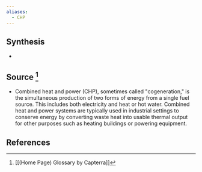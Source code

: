 ```yaml
---
aliases:
  - CHP
---
```

## Synthesis
- 
## Source [^1]
- Combined heat and power (CHP), sometimes called "cogeneration," is the simultaneous production of two forms of energy from a single fuel source. This includes both electricity and heat or hot water. Combined heat and power systems are typically used in industrial settings to conserve energy by converting waste heat into usable thermal output for other purposes such as heating buildings or powering equipment.
## References

[^1]: [[(Home Page) Glossary by Capterra]]